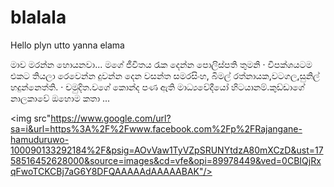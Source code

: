 # blalala

Hello
plyn utto yanna
elama

මාව මරන්න හොයනවා... මගේ ජීවිතය රැක දෙන්න පොලිස්පති තුමනි · විපක්ශයටම එකට තියලා රෙවෙන්න දුවන්න දෙන වසන්ත සමරසිංහ, බිමල් රත්නායක,වටගල,සුනිල් හදුන්නෙත්ති. · චමුදිත.වගේ කොන්ද පණ ඇති මාධ්‍යවේදීයෝ හිටයානම්.කුඩ්ඩාගේ නාලකාවේ ඔහොම කතා ...

<img src"https://www.google.com/url?sa=i&url=https%3A%2F%2Fwww.facebook.com%2Fp%2FRajangane-hamuduruwo-100090133292184%2F&psig=AOvVaw1TyVZpSRUNYtdzA80mXCzD&ust=1758516452628000&source=images&cd=vfe&opi=89978449&ved=0CBIQjRxqFwoTCKCBj7aG6Y8DFQAAAAAdAAAAABAK"/>
